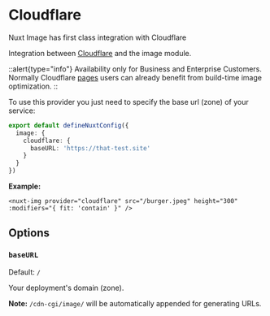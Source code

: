 # Cloudflare

Nuxt Image has first class integration with Cloudflare

Integration between [Cloudflare](https://developers.cloudflare.com/images/) and the image module.

::alert{type="info"}
Availability only for Business and Enterprise Customers. Normally Cloudflare [pages](https://pages.cloudflare.com/) users can already benefit from build-time image optimization.
::

To use this provider you just need to specify the base url (zone) of your service:

```ts [nuxt.config.ts]
export default defineNuxtConfig({
  image: {
    cloudflare: {
      baseURL: 'https://that-test.site'
    }
  }
})
```

**Example:**

```vue
<nuxt-img provider="cloudflare" src="/burger.jpeg" height="300" :modifiers="{ fit: 'contain' }" />
```

## Options

### `baseURL`

Default: `/`

Your deployment's domain (zone).

**Note:** `/cdn-cgi/image/` will be automatically appended for generating URLs.
